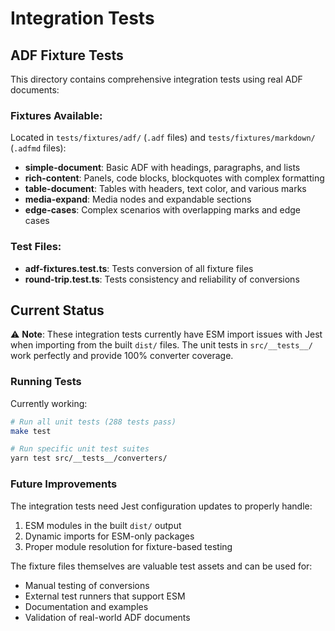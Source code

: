 # Integration Tests

## ADF Fixture Tests

This directory contains comprehensive integration tests using real ADF documents:

### Fixtures Available:
Located in `tests/fixtures/adf/` (`.adf` files) and `tests/fixtures/markdown/` (`.adfmd` files):
- **simple-document**: Basic ADF with headings, paragraphs, and lists
- **rich-content**: Panels, code blocks, blockquotes with complex formatting
- **table-document**: Tables with headers, text color, and various marks
- **media-expand**: Media nodes and expandable sections
- **edge-cases**: Complex scenarios with overlapping marks and edge cases

### Test Files:
- **adf-fixtures.test.ts**: Tests conversion of all fixture files
- **round-trip.test.ts**: Tests consistency and reliability of conversions

## Current Status

⚠️ **Note**: These integration tests currently have ESM import issues with Jest when importing from the built `dist/` files. The unit tests in `src/__tests__/` work perfectly and provide 100% converter coverage.

### Running Tests

Currently working:
```bash
# Run all unit tests (288 tests pass)
make test

# Run specific unit test suites
yarn test src/__tests__/converters/
```

### Future Improvements

The integration tests need Jest configuration updates to properly handle:
1. ESM modules in the built `dist/` output
2. Dynamic imports for ESM-only packages
3. Proper module resolution for fixture-based testing

The fixture files themselves are valuable test assets and can be used for:
- Manual testing of conversions
- External test runners that support ESM
- Documentation and examples
- Validation of real-world ADF documents